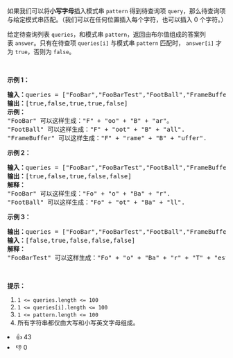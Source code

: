 <p>如果我们可以将<strong>小写字母</strong>插入模式串&nbsp;<code>pattern</code>&nbsp;得到待查询项&nbsp;<code>query</code>，那么待查询项与给定模式串匹配。（我们可以在任何位置插入每个字符，也可以插入 0 个字符。）</p>

<p>给定待查询列表&nbsp;<code>queries</code>，和模式串&nbsp;<code>pattern</code>，返回由布尔值组成的答案列表&nbsp;<code>answer</code>。只有在待查项&nbsp;<code>queries[i]</code> 与模式串&nbsp;<code>pattern</code> 匹配时，&nbsp;<code>answer[i]</code>&nbsp;才为 <code>true</code>，否则为 <code>false</code>。</p>

<p>&nbsp;</p>

<p><strong>示例 1：</strong></p>

<pre><strong>输入：</strong>queries = [&quot;FooBar&quot;,&quot;FooBarTest&quot;,&quot;FootBall&quot;,&quot;FrameBuffer&quot;,&quot;ForceFeedBack&quot;], pattern = &quot;FB&quot;
<strong>输出：</strong>[true,false,true,true,false]
<strong>示例：</strong>
&quot;FooBar&quot; 可以这样生成：&quot;F&quot; + &quot;oo&quot; + &quot;B&quot; + &quot;ar&quot;。
&quot;FootBall&quot; 可以这样生成：&quot;F&quot; + &quot;oot&quot; + &quot;B&quot; + &quot;all&quot;.
&quot;FrameBuffer&quot; 可以这样生成：&quot;F&quot; + &quot;rame&quot; + &quot;B&quot; + &quot;uffer&quot;.</pre>

<p><strong>示例 2：</strong></p>

<pre><strong>输入：</strong>queries = [&quot;FooBar&quot;,&quot;FooBarTest&quot;,&quot;FootBall&quot;,&quot;FrameBuffer&quot;,&quot;ForceFeedBack&quot;], pattern = &quot;FoBa&quot;
<strong>输出：</strong>[true,false,true,false,false]
<strong>解释：</strong>
&quot;FooBar&quot; 可以这样生成：&quot;Fo&quot; + &quot;o&quot; + &quot;Ba&quot; + &quot;r&quot;.
&quot;FootBall&quot; 可以这样生成：&quot;Fo&quot; + &quot;ot&quot; + &quot;Ba&quot; + &quot;ll&quot;.
</pre>

<p><strong>示例 3：</strong></p>

<pre><strong>输出：</strong>queries = [&quot;FooBar&quot;,&quot;FooBarTest&quot;,&quot;FootBall&quot;,&quot;FrameBuffer&quot;,&quot;ForceFeedBack&quot;], pattern = &quot;FoBaT&quot;
<strong>输入：</strong>[false,true,false,false,false]
<strong>解释： </strong>
&quot;FooBarTest&quot; 可以这样生成：&quot;Fo&quot; + &quot;o&quot; + &quot;Ba&quot; + &quot;r&quot; + &quot;T&quot; + &quot;est&quot;.
</pre>

<p>&nbsp;</p>

<p><strong>提示：</strong></p>

<ol>
	<li><code>1 &lt;= queries.length &lt;= 100</code></li>
	<li><code>1 &lt;= queries[i].length &lt;= 100</code></li>
	<li><code>1 &lt;= pattern.length &lt;= 100</code></li>
	<li>所有字符串都仅由大写和小写英文字母组成。</li>
</ol>
<div><li>👍 43</li><li>👎 0</li></div>